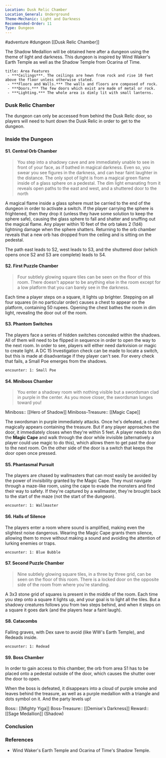 ```yaml
---
Location: Dusk Relic Chamber
Location_General: Underground
Theme-Mechanic: Light and Darkness
Recommended-Order: 11
Type: Dungeon
---
```


#adventure #dungeon [[Dusk Relic Chamber]]

The Shadow Medallion will be obtained here after a dungeon using the theme of light and darkness. This dungeon is inspired by Wind Waker's Earth Temple as well as the Shadow Temple from Ocarina of Time.

```ad-info
title: Area Features
 - ***Ceilings***. The ceilings are hewn from rock and rise 10 feet above the floor unless otherwise stated.
 - ***Floors and Walls.*** The walls and floors are composed of rock.
 - ***Doors.*** The few doors which exist are made of metal or rock.
 - ***Lighting.*** The whole area is dimly lit with small lanterns.
```

### Dusk Relic Chamber

The dungeon can only be accessed from behind the Dusk Relic door, so players will need to hunt down the Dusk Relic in order to get to the dungeon.

### Inside the Dungeon

#### S1. Central Orb Chamber

>You step into a shadowy cave and are immediately unable to see in front of your face, as if bathed in magical darkness. Even so, you swear you see figures in the darkness, and can hear faint laughter in the distance. The only spot of light is from a magical green flame inside of a glass sphere on a pedestal. The dim light emanating from it reveals open paths to the east and west, and a shuttered door to the north

A magical flame inside a glass sphere must be carried to the end of the dungeon in order to activate a switch. If the player carrying the sphere is frightened, then they drop it (unless they have some solution to keep the sphere safe), causing the glass sphere to fall and shatter and snuffing out the magical flame. Any player within 10 feet of the orb takes 2 (1d4) lightning damage when the sphere shatters. Returning to the orb chamber reveals that a new orb has dropped from the ceiling and is sitting on the pedestal.

The path east leads to S2, west leads to S3, and the shuttered door (which opens once S2 and S3 are complete) leads to S4.

#### S2. First Puzzle Chamber

>Four subtlely glowing square tiles can be seen on the floor of this room. There doesn't appear to be anything else in the room except for a low platform that you can barely see in the darkness.

Each time a player steps on a square, it lights up brighter. Stepping on all four squares (in no particular order) causes a chest to appear on the platform, containing 50 rupees. Opening the chest bathes the room in dim light, revealing the door out of the room.

#### S3. Phantom Switches

The players face a series of hidden switches concealed within the shadows. All of them will need to be flipped in sequence in order to open the way to the next room. In order to see, players will either need darkvision or magic to create light. A DC 15 Investigation check can be made to locate a switch, but this is made at disadvantage if they player can't see. For every check that fails, a Small Poe emerges from the shadows.

`encounter: 1: Small Poe`

#### S4. Miniboss Chamber

>You enter a shadowy room with nothing visible but a swordsman clad in purple in the center. As you move closer, the swordsman lunges toward you!

Miniboss:: [[Hero of Shadow]]
Miniboss-Treasure:: [[Magic Cape]]

The swordsman in purple immediately attacks. Once he's defeated, a chest magically appears containing the treasure. But if any player approaches the door, it immediately closes when they're within 5 feet. A player needs to don the **Magic Cape** and walk through the door while invisible (alternatively a player could use magic to do this), which allows them to get past the door to the next room. On the other side of the door is a switch that keeps the door open once pressed.

#### S5. Phantasmal Pursuit

The players are chased by wallmasters that can most easily be avoided by the power of invisibility granted by the Magic Cape. They must navigate through a maze-like room, using the cape to evade the monsters and find their way to safety. If they're captured by a wallmaster, they're brought back to the start of the maze (not the start of the dungeon).

`encounter: 1: Wallmaster`

#### S6. Halls of Silence

The players enter a room where sound is amplified, making even the slightest noise dangerous. Wearing the Magic Cape grants them silence, allowing them to move without making a sound and avoiding the attention of lurking enemies or traps.

`encounter: 1: Blue Bubble`

#### S7. Second Puzzle Chamber

>Nine subtlely glowing square tiles, in a three by three grid, can be seen on the floor of this room. There is a locked door on the opposite side of the room from where you're standing.

A 3x3 stone grid of squares is present in the middle of the room. Each time you step onto a square it lights up, and your goal is to light all the tiles. But a shadowy creatures follows you from two steps behind, and when it steps on a square it goes dark (and the players hear a faint laugh).

#### S8. Catacombs

Falling graves, with Dex save to avoid (like WW's Earth Temple), and Redeads inside.

`encounter: 1: Redead`

#### S9. Boss Chamber

In order to gain access to this chamber, the orb from area S1 has to be placed onto a pedestal outside of the door, which causes the shutter over the door to open.

When the boss is defeated, it disappears into a cloud of purple smoke and leaves behind the treasure, as well as a purple medallion with a triangle and dots symbol on it. And the party levels up!

Boss:: [[Mighty Yiga]]
Boss-Treasure:: [[Demise's Darkness]]
Reward:: [[Sage Medallion]] (Shadow)

### Conclusion


### References

* Wind Waker's Earth Temple and Ocarina of Time's Shadow Temple.
